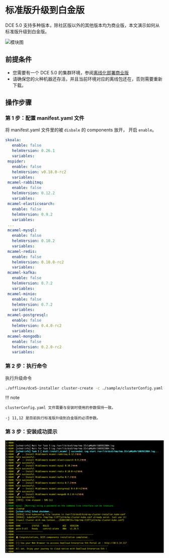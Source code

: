 # 标准版升级到白金版

DCE 5.0 支持多种版本，除社区版以外的其他版本均为商业版，本文演示如何从标准版升级到白金版。

![模块图](https://docs.daocloud.io/daocloud-docs-images/docs/images/dce-modules04.png)

## 前提条件

- 您需要有一个 DCE 5.0 的集群环境，参阅[离线化部署商业版](commercial/start-install.md)
- 请确保您的火种机器还存活，并且当前环境对应的离线包还在，否则需要重新下载。

## 操作步骤

### 第 1 步：配置 manifest.yaml 文件

将 manifest.yaml 文件里的被 `disbale` 的 components 放开， 开启 `enable`。

```yaml
skoala:
   enable: false
   helmVersion: 0.26.1
   variables:
 mspider:
   enable: false
   helmVersion: v0.18.0-rc2
   variables:
 mcamel-rabbitmq:
   enable: false
   helmVersion: 0.12.2
   variables:
 mcamel-elasticsearch:
   enable: false
   helmVersion: 0.9.2
   variables:
 ...
 mcamel-mysql:
   enable: false
   helmVersion: 0.10.2
   variables:
 mcamel-redis:
   enable: false
   helmVersion: 0.10.0-rc2
   variables:
 mcamel-kafka:
   enable: false
   helmVersion: 0.7.2
   variables:
 mcamel-minio:
   enable: false
   helmVersion: 0.7.2
   variables:
 mcamel-postgresql:
   enable: false
   helmVersion: 0.4.0-rc2
   variables:
 mcamel-mongodb:
   enable: false
   helmVersion: 0.2.0-rc2
   variables:
```

### 第 2 步：执行命令

执行升级命令

```bash
./offline/dce5-installer cluster-create -c ./sample/clusterConfig.yaml -m ./sample/manifest.yaml -j 11,12
```

!!! note

    clusterConfig.yaml 文件需要与安装时使用的参数保持一致。

    -j 11,12 是目前执行标准版升级到白金版的必须参数。

### 第 3 步：安装成功提示

![upgrade](./commercial/images/succeed01.png)
